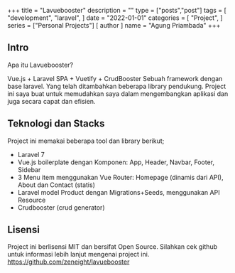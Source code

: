 +++
title = "Lavuebooster"
description = ""
type = ["posts","post"]
tags = [
    "development",
    "laravel",
]
date = "2022-01-01"
categories = [
    "Project",
]
series = ["Personal Projects"]
[ author ]
  name = "Agung Priambada"
+++

## Intro

Apa itu Lavuebooster?

Vue.js + Laravel SPA + Vuetify + CrudBooster
Sebuah framework dengan base laravel. Yang telah ditambahkan beberapa library pendukung.
Project ini saya buat untuk memudahkan saya dalam mengembangkan aplikasi dan juga secara capat dan efisien.

## Teknologi dan Stacks

Project ini memakai beberapa tool dan library berikut;

- Laravel 7
- Vue.js boilerplate dengan Komponen: App, Header, Navbar, Footer, Sidebar
- 3 Menu item menggunakan Vue Router: Homepage (dinamis dari API), About dan Contact (statis)
- Laravel model Product dengan Migrations+Seeds, menggunakan API Resource
- Crudbooster (crud generator)

## Lisensi

Project ini berlisensi MIT dan bersifat Open Source. Silahkan cek github untuk informasi lebih lanjut mengenai project ini.
https://github.com/zeneight/lavuebooster